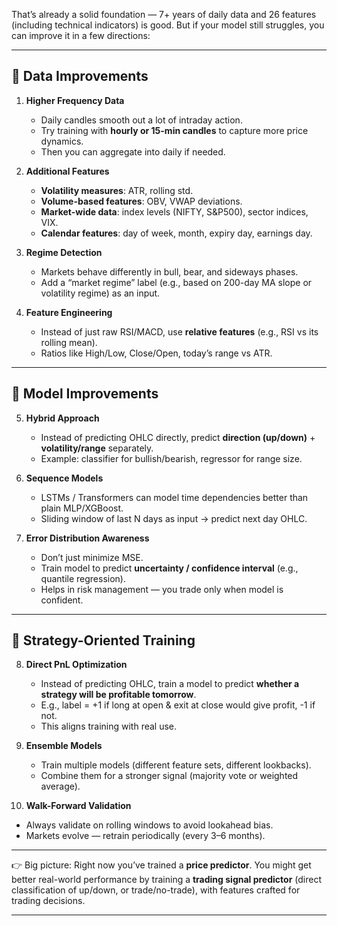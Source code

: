 That’s already a solid foundation — 7+ years of daily data and 26 features (including technical indicators) is good. But if your model still struggles, you can improve it in a few directions:

---

## 🔹 Data Improvements

1. **Higher Frequency Data**

   * Daily candles smooth out a lot of intraday action.
   * Try training with **hourly or 15-min candles** to capture more price dynamics.
   * Then you can aggregate into daily if needed.

2. **Additional Features**

   * **Volatility measures**: ATR, rolling std.
   * **Volume-based features**: OBV, VWAP deviations.
   * **Market-wide data**: index levels (NIFTY, S\&P500), sector indices, VIX.
   * **Calendar features**: day of week, month, expiry day, earnings day.

3. **Regime Detection**

   * Markets behave differently in bull, bear, and sideways phases.
   * Add a “market regime” label (e.g., based on 200-day MA slope or volatility regime) as an input.

4. **Feature Engineering**

   * Instead of just raw RSI/MACD, use **relative features** (e.g., RSI vs its rolling mean).
   * Ratios like High/Low, Close/Open, today’s range vs ATR.

---

## 🔹 Model Improvements

5. **Hybrid Approach**

   * Instead of predicting OHLC directly, predict **direction (up/down)** + **volatility/range** separately.
   * Example: classifier for bullish/bearish, regressor for range size.

6. **Sequence Models**

   * LSTMs / Transformers can model time dependencies better than plain MLP/XGBoost.
   * Sliding window of last N days as input → predict next day OHLC.

7. **Error Distribution Awareness**

   * Don’t just minimize MSE.
   * Train model to predict **uncertainty / confidence interval** (e.g., quantile regression).
   * Helps in risk management — you trade only when model is confident.

---

## 🔹 Strategy-Oriented Training

8. **Direct PnL Optimization**

   * Instead of predicting OHLC, train a model to predict **whether a strategy will be profitable tomorrow**.
   * E.g., label = +1 if long at open & exit at close would give profit, -1 if not.
   * This aligns training with real use.

9. **Ensemble Models**

   * Train multiple models (different feature sets, different lookbacks).
   * Combine them for a stronger signal (majority vote or weighted average).

10. **Walk-Forward Validation**

* Always validate on rolling windows to avoid lookahead bias.
* Markets evolve — retrain periodically (every 3–6 months).

---

👉 Big picture: Right now you’ve trained a **price predictor**. You might get better real-world performance by training a **trading signal predictor** (direct classification of up/down, or trade/no-trade), with features crafted for trading decisions.

---